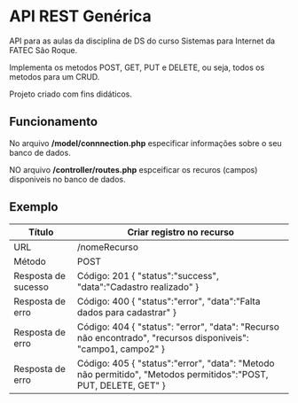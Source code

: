 # API REST Genérica

API para as aulas da disciplina de DS do curso Sistemas para Internet da FATEC São Roque.

Implementa os metodos POST, GET, PUT e DELETE, ou seja, todos os metodos para um CRUD.

Projeto criado com fins didáticos.

## Funcionamento
No arquivo **/model/connnection.php** especificar informações sobre o seu banco de dados.

NO arquivo **/controller/routes.php** espceificar os recuros (campos) disponiveis no banco de dados.

## Exemplo
    
**Título**          | **Criar registro no recurso**
--------------------|-
URL                 | /nomeRecurso
Método              | POST
Resposta de sucesso | Código: 201 { "status":"success", "data":"Cadastro realizado" }
Resposta de erro    | Código: 400 { "status":"error", "data":"Falta dados para cadastrar" }
Resposta de erro    | Código: 404 { "status": "error", "data": "Recurso não encontrado", "recursos disponiveis": "campo1, campo2" }
Resposta de erro    | Código: 405 { "status":"error", "data": "Metodo não permitido", "Metodos permitidos":"POST, PUT, DELETE, GET" }
